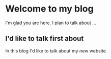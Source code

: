 # Welcome to my blog

I'm glad you are here. I plan to talk about ...

## I'd like to talk first about

In this blog I'd like to talk about my new website
